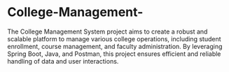 # College-Management-
The College Management System project aims to create a robust and scalable platform to manage various college operations, including student enrollment, course management, and faculty administration. By leveraging Spring Boot, Java, and Postman, this project ensures efficient and reliable handling of data and user interactions.
